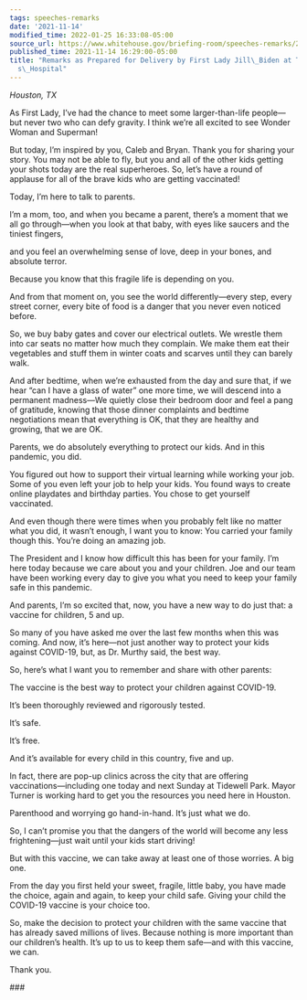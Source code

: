 ```yaml
---
tags: speeches-remarks
date: '2021-11-14'
modified_time: 2022-01-25 16:33:08-05:00
source_url: https://www.whitehouse.gov/briefing-room/speeches-remarks/2021/11/14/remarks-as-prepared-for-delivery-by-first-lady-jill-biden-at-texas-childrens-hospital/
published_time: 2021-11-14 16:29:00-05:00
title: "Remarks as Prepared for Delivery by First Lady Jill\_Biden at Texas Children\u2019\
  s\_Hospital"
---
```

 
*Houston, TX*

As First Lady, I’ve had the chance to meet some larger-than-life
people—but never two who can defy gravity. I think we’re all excited to
see Wonder Woman and Superman! 

But today, I’m inspired by you, Caleb and Bryan. Thank you for sharing
your story. You may not be able to fly, but you and all of the other
kids getting your shots today are the real superheroes. So, let’s have a
round of applause for all of the brave kids who are getting vaccinated! 

Today, I’m here to talk to parents.  

I’m a mom, too, and when you became a parent, there’s a moment that we
all go through—when you look at that baby, with eyes like saucers and
the tiniest fingers,  

and you feel an overwhelming sense of love, deep in your bones, and
absolute terror.  

Because you know that this fragile life is depending on you.   

And from that moment on, you see the world differently—every step, every
street corner, every bite of food is a danger that you never even
noticed before.  

So, we buy baby gates and cover our electrical outlets. We wrestle them
into car seats no matter how much they complain. We make them eat their
vegetables and stuff them in winter coats and scarves until they can
barely walk. 

And after bedtime, when we’re exhausted from the day and sure that, if
we hear “can I have a glass of water” one more time, we will descend
into a permanent madness—We quietly close their bedroom door and feel a
pang of gratitude, knowing that those dinner complaints and bedtime
negotiations mean that everything is OK, that they are healthy and
growing, that we are OK.  

Parents, we do absolutely everything to protect our kids. And in this
pandemic, you did.  

You figured out how to support their virtual learning while working your
job. Some of you even left your job to help your kids. You found ways to
create online playdates and birthday parties. You chose to get yourself
vaccinated.  

And even though there were times when you probably felt like no matter
what you did, it wasn’t enough, I want you to know: You carried your
family though this. You’re doing an amazing job.  

The President and I know how difficult this has been for your family.
I’m here today because we care about you and your children. Joe and our
team have been working every day to give you what you need to keep your
family safe in this pandemic.  

And parents, I’m so excited that, now, you have a new way to do just
that: a vaccine for children, 5 and up.  

So many of you have asked me over the last few months when this was
coming. And now, it’s here—not just another way to protect your kids
against COVID-19, but, as Dr. Murthy said, the best way. 

So, here’s what I want you to remember and share with other parents:  

The vaccine is the best way to protect your children against COVID-19.  

It’s been thoroughly reviewed and rigorously tested. 

It’s safe.  

It’s free.  

And it’s available for every child in this country, five and up.   

In fact, there are pop-up clinics across the city that are offering
vaccinations—including one today and next Sunday at Tidewell Park. Mayor
Turner is working hard to get you the resources you need here in
Houston.  

Parenthood and worrying go hand-in-hand. It’s just what we do.  

So, I can’t promise you that the dangers of the world will become any
less frightening—just wait until your kids start driving!  

But with this vaccine, we can take away at least one of those worries. A
big one.  

From the day you first held your sweet, fragile, little baby, you have
made the choice, again and again, to keep your child safe. Giving your
child the COVID-19 vaccine is your choice too.   

So, make the decision to protect your children with the same vaccine
that has already saved millions of lives. Because nothing is more
important than our children’s health. It’s up to us to keep them
safe—and with this vaccine, we can.  

Thank you.  

\### 
